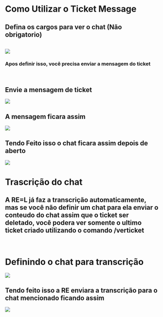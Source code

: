 # Como Utilizar o Ticket Message

## Defina os cargos para ver o chat (Não obrigatorio)
<br>
<img src = "https://cdn.discordapp.com/attachments/1046128393197989979/1073047419861868584/image.png">

### Apos definir isso, você precisa enviar a mensagem do ticket
<br>

## Envie a mensagem de ticket
<img src = "https://cdn.discordapp.com/attachments/1046128393197989979/1073051202079694968/image.png">

<br>

## A mensagem ficara assim
<img src = "https://cdn.discordapp.com/attachments/1046128393197989979/1073051614694363257/image.png">

<br>

## Tendo Feito isso o chat ficara assim depois de aberto

<img src = "https://cdn.discordapp.com/attachments/1046128393197989979/1073054973069381642/image.png">

<br>

# Trascrição do chat

## A RE=L já faz a transcrição automaticamente, mas se você não definir um chat para ela enviar o conteudo do chat assim que o ticket ser deletado, você podera ver somente o ultimo ticket criado utilizando o comando /verticket

<br>

# Definindo o chat para transcrição

<img src = "https://cdn.discordapp.com/attachments/1046128393197989979/1073057279441637448/image.png">

<br>

## Tendo feito isso a RE enviara a transcrição para o chat mencionado ficando assim

<img src = "https://cdn.discordapp.com/attachments/1046128393197989979/1073058083829452850/image.png">